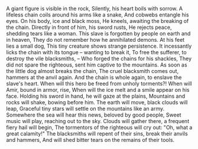 A giant figure is visible in the rock,
Silently, his heart boils with sorrow.
A lifeless chain coils around his arms like a snake,
And cobwebs entangle his eyes.
On his body, ice and black moss,
He kneels, awaiting the breaking of the chain.
Directly in front of him, his sword rusts,
He rejects peace, shedding tears like a woman.
This slave is forgotten by people on earth and in heaven,
They do not remember how he annihilated demons.
At his feet lies a small dog,
This tiny creature shows strange persistence.
It incessantly licks the chain with its tongue – wanting to break it,
To free the sufferer, to destroy the vile blacksmiths, –
Who forged the chains for his shackles,
They did not spare the righteous, sent him captive to the mountains.
As soon as the little dog almost breaks the chain,
The cruel blacksmith comes out, hammers at the anvil again.
And the chain is whole again, to enslave the slave's heart.
When will this hero be freed from unholy torments?!
When will Amir, bound in armor, rise,
When will the ice melt and a smile appear on his face.
Holding his sword in hand, he will gaze at the plains,
Mountains and rocks will shake, bowing before him.
The earth will move, black clouds will leap,
Graceful tiny stars will settle on the mountains like an army.
Somewhere the sea will hear this news, beloved by good people,
Sweet music will play, reaching out to the sky.
Clouds will gather there, a frequent fiery hail will begin,
The tormentors of the righteous will cry out: "Oh, what a great calamity!"
The blacksmiths will repent of their sins, break their anvils and hammers,
And will shed bitter tears on the remains of their tools.